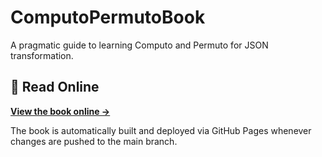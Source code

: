 # ComputoPermutoBook
A pragmatic guide to learning Computo and Permuto for JSON transformation.

## 📖 Read Online
**[View the book online →](https://harrypehkonen.github.io/ComputoPermutoBook/)**

The book is automatically built and deployed via GitHub Pages whenever changes are pushed to the main branch.
